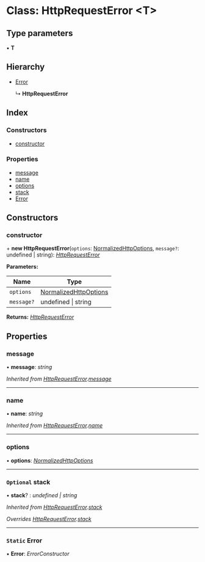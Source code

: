 # Class: HttpRequestError <**T**>

## Type parameters

▪ **T**

## Hierarchy

* [Error](httprequesterror.md#static-error)

  ↳ **HttpRequestError**

## Index

### Constructors

* [constructor](httprequesterror.md#constructor)

### Properties

* [message](httprequesterror.md#message)
* [name](httprequesterror.md#name)
* [options](httprequesterror.md#options)
* [stack](httprequesterror.md#optional-stack)
* [Error](httprequesterror.md#static-error)

## Constructors

###  constructor

\+ **new HttpRequestError**(`options`: [NormalizedHttpOptions](../interfaces/normalizedhttpoptions.md), `message?`: undefined | string): *[HttpRequestError](httprequesterror.md)*

**Parameters:**

Name | Type |
------ | ------ |
`options` | [NormalizedHttpOptions](../interfaces/normalizedhttpoptions.md) |
`message?` | undefined &#124; string |

**Returns:** *[HttpRequestError](httprequesterror.md)*

## Properties

###  message

• **message**: *string*

*Inherited from [HttpRequestError](httprequesterror.md).[message](httprequesterror.md#message)*

___

###  name

• **name**: *string*

*Inherited from [HttpRequestError](httprequesterror.md).[name](httprequesterror.md#name)*

___

###  options

• **options**: *[NormalizedHttpOptions](../interfaces/normalizedhttpoptions.md)*

___

### `Optional` stack

• **stack**? : *undefined | string*

*Inherited from [HttpRequestError](httprequesterror.md).[stack](httprequesterror.md#optional-stack)*

*Overrides [HttpRequestError](httprequesterror.md).[stack](httprequesterror.md#optional-stack)*

___

### `Static` Error

▪ **Error**: *ErrorConstructor*
